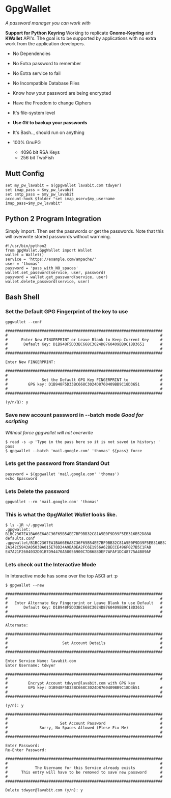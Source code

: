 GpgWallet
==========
*A password manager you can work with*

**Support for Python Keyring** Working to replicate **Gnome-Keyring** and **KWallet** API's. The goal is to be supported by applications with no extra work from the application developers.

 - No Dependencies
 - No Extra password to remember
 - No Extra service to fail
 - No Incompatible Database Files
 - Know how your password are being encrypted
 - Have the Freedom to change Ciphers
 - It's file-system level
  - **Use _Git_ to backup your passwords**
 - It's Bash.., should run on anything

  - 100% GnuPG
    - 4096 bit RSA Keys
    - 256 bit TwoFish

Mutt Config
-----------

    set my_pw_lavabit = $(gpgwallet lavabit.com tdwyer)
    set imap_pass = $my_pw_lavabit
    set smtp_pass = $my_pw_lavabit
    account-hook $folder "set imap_user=$my_username imap_pass=$my_pw_lavabit"

Python 2 Program Integration
----------------------------
Simply import. Then set the passwords or get the passwords. Note that this will overwrite stored passwords without warnning.

    #!/usr/bin/python2
    from gpgWallet.GpgWallet import Wallet
    wallet = Wallet()
    service = 'https://example.com/ampache/'
    user = 'thomas'
    password = 'pass_with_NO_spaces'
    wallet.set_password(service, user, password)
    password = wallet.get_password(service, user)
    wallet.delete_password(service, user)

Bash Shell
----------

### Set the Default GPG Fingerprint of the key to use

    gpgwallet --conf

    #####################################################################
    #                                                                   #
    #      Enter New FINGERPRINT or Leave Blank to Keep Current Key     #
    #       Default Key: D1B948F5D33BC668C3024D8760409BB9C18D3651       #
    #                                                                   #
    #####################################################################

    Enter New FINGERPRINT:

    #####################################################################
    #                                                                   #
    #               Set the Default GPG Key FINGERPRINT to              #
    #         GPG key: D1B948F5D33BC668C3024D8760409BB9C18D3651         #
    #                                                                   #
    #####################################################################

    (y/n/Q): y

### Save new account password in --batch mode *Good for scripting*
*Without force gpgwallet will not overwrite*

    $ read -s -p 'Type in the pass here so it is not saved in history: ' pass
    $ gpgwallet --batch 'mail.google.com' 'thomas' ${pass} force

### Lets get the password from Standard Out

    password = $(gpgwallet 'mail.google.com' 'thomas')
    echo $password

### Lets Delete the password

    gpgwallet --rm 'mail.google.com' 'thomas'

### This is what the GpgWallet *Wallet* looks like.

    $ ls -1R ~/.gpgwallet
    .gpgwallet:
    B1BC2367EA1BA66E6A8C36F65B54EE7BF9BB32C81A5E0F9D39F5EB316B52D888
    defaults.conf
    .gpgwallet/B1BC2367EA1BA66E6A8C36F65B54EE7BF9BB32C81A5E0F9D39F5EB316B52D888:
    2A142C5942A0503BA015E78D24A9BA0EA2FC6E1956A62BECCE496F027B5C1FAD
    E47A21F2604032D01B7D94470A58056900C7D8688DEF7AFAF1DC48775A4B89AF

### Lets check out the Interactive Mode

In Interactive mode has some over the top ASCI art :p

    $ gpgwallet --new

    #####################################################################
    #                                                                   #
    #   Enter Alternate Key Fingerprint or Leave Blank to use Default   #
    #       Default Key: D1B948F5D33BC668C3024D8760409BB9C18D3651       #
    #                                                                   #
    #####################################################################

    Alternate:

    #####################################################################
    #                                                                   #
    #                        Set Account Details                        #
    #                                                                   #
    #####################################################################

    Enter Service Name: lavabit.com
    Enter Username: tdwyer

    #####################################################################
    #                                                                   #
    #         Encrypt Account tdwyer@lavabit.com with GPG key
    #         GPG key: D1B948F5D33BC668C3024D8760409BB9C18D3651         #
    #                                                                   #
    #####################################################################

    (y/n): y

    #####################################################################
    #                                                                   #
    #                       Set Account Password                        #
    #              Sorry, No Spaces Allowed (Plese Fix Me)              #
    #                                                                   #
    #####################################################################

    Enter Password:
    Re-Enter Password:

    #####################################################################
    #                                                                   #
    #            The Username for this Service already exists           #
    #      This entry will have to be removed to save new password      #
    #                                                                   #
    #####################################################################

    Delete tdwyer@lavabit.com (y/n): y


